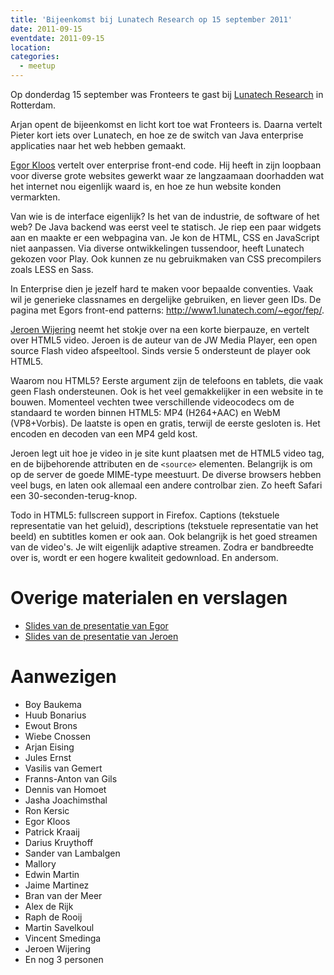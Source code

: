 ```yaml
---
title: 'Bijeenkomst bij Lunatech Research op 15 september 2011'
date: 2011-09-15
eventdate: 2011-09-15
location:
categories:
  - meetup
---
```


Op donderdag 15 september was Fronteers te gast bij [Lunatech Research](http://www.lunatech-research.com/) in Rotterdam.

Arjan opent de bijeenkomst en licht kort toe wat Fronteers is. Daarna vertelt Pieter kort iets over Lunatech, en hoe ze de switch van Java enterprise applicaties naar het web hebben gemaakt.

[Egor Kloos](http://dutchcelt.nl/) vertelt over enterprise front-end code. Hij heeft in zijn loopbaan voor diverse grote websites gewerkt waar ze langzaamaan doorhadden wat het internet nou eigenlijk waard is, en hoe ze hun website konden vermarkten.

Van wie is de interface eigenlijk? Is het van de industrie, de software of het web? De Java backend was eerst veel te statisch. Je riep een paar widgets aan en maakte er een webpagina van. Je kon de HTML, CSS en JavaScript niet aanpassen. Via diverse ontwikkelingen tussendoor, heeft Lunatech gekozen voor Play. Ook kunnen ze nu gebruikmaken van CSS precompilers zoals LESS en Sass.

In Enterprise dien je jezelf hard te maken voor bepaalde conventies. Vaak wil je generieke classnames en dergelijke gebruiken, en liever geen IDs. De pagina met Egors front-end patterns: <http://www1.lunatech.com/~egor/fep/>.

[Jeroen Wijering](http://www.longtailvideo.com) neemt het stokje over na een korte bierpauze, en vertelt over HTML5 video. Jeroen is de auteur van de JW Media Player, een open source Flash video afspeeltool. Sinds versie 5 ondersteunt de player ook HTML5.

Waarom nou HTML5? Eerste argument zijn de telefoons en tablets, die vaak geen Flash ondersteunen. Ook is het veel gemakkelijker in een website in te bouwen. Momenteel vechten twee verschillende videocodecs om de standaard te worden binnen HTML5: MP4 (H264+AAC) en WebM (VP8+Vorbis). De laatste is open en gratis, terwijl de eerste gesloten is. Het encoden en decoden van een MP4 geld kost.

Jeroen legt uit hoe je video in je site kunt plaatsen met de HTML5 video tag, en de bijbehorende attributen en de `<source>` elementen. Belangrijk is om op de server de goede MIME-type meestuurt. De diverse browsers hebben veel bugs, en laten ook allemaal een andere controlbar zien. Zo heeft Safari een 30-seconden-terug-knop.

Todo in HTML5: fullscreen support in Firefox. Captions (tekstuele representatie van het geluid), descriptions (tekstuele representatie van het beeld) en subtitles komen er ook aan. Ook belangrijk is het goed streamen van de video's. Je wilt eigenlijk adaptive streamen. Zodra er bandbreedte over is, wordt er een hogere kwaliteit gedownload. En andersom.

# Overige materialen en verslagen

- [Slides van de presentatie van Egor](/_downloads/2011/enterprise-web.pdf)
- [Slides van de presentatie van Jeroen](/_downloads/2011/html5-video.pdf)

# Aanwezigen

- Boy Baukema
- Huub Bonarius
- Ewout Brons
- Wiebe Cnossen
- Arjan Eising
- Jules Ernst
- Vasilis van Gemert
- Franns-Anton van Gils
- Dennis van Homoet
- Jasha Joachimsthal
- Ron Kersic
- Egor Kloos
- Patrick Kraaij
- Darius Kruythoff
- Sander van Lambalgen
- Mallory
- Edwin Martin
- Jaime Martinez
- Bran van der Meer
- Alex de Rijk
- Raph de Rooij
- Martin Savelkoul
- Vincent Smedinga
- Jeroen Wijering
- En nog 3 personen
